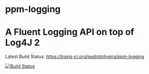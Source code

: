 # ppm-logging
A Fluent Logging API on top of Log4J 2
============

Latest Build Status:
https://travis-ci.org/pedrotoliveira/ppm-logging

[![Build Status](https://travis-ci.org/pedrotoliveira/ppm-logging.svg?branch=master)](https://travis-ci.org/pedrotoliveira/ppm-logging)
